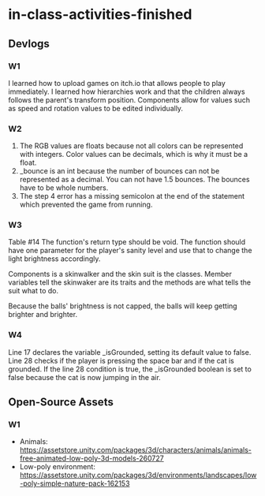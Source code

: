 # in-class-activities-finished

## Devlogs

### W1

I learned how to upload games on itch.io that allows people to play immediately. I learned how hierarchies work and that the children always follows the parent's transform position. Components allow for values such as speed and rotation values to be edited individually.

### W2
1. The RGB values are floats because not all colors can be represented with integers. Color values can be decimals, which is why it must be a float.
2. _bounce is an int because the number of bounces can not be represented as a decimal. You can not have 1.5 bounces. The bounces have to be whole numbers.
3. The step 4 error has a missing semicolon at the end of the statement which prevented the game from running.
   
### W3
Table #14
The function's return type should be void. The function should have one parameter for the player's sanity level and use that to change the light brightness accordingly.

Components is a skinwalker and the skin suit is the classes. Member variables tell the skinwaker are its traits and the methods are what tells the suit what to do.

Because the balls' brightness is not capped, the balls will keep getting brighter and brighter.

### W4
Line 17 declares the variable _isGrounded, setting its default value to false. Line 28 checks if the player is pressing the space bar and if the cat is grounded. If the line 28 condition is true, the _isGrounded boolean is set to false because the cat is now jumping in the air.

## Open-Source Assets

### W1

* Animals: https://assetstore.unity.com/packages/3d/characters/animals/animals-free-animated-low-poly-3d-models-260727
* Low-poly environment: https://assetstore.unity.com/packages/3d/environments/landscapes/low-poly-simple-nature-pack-162153
